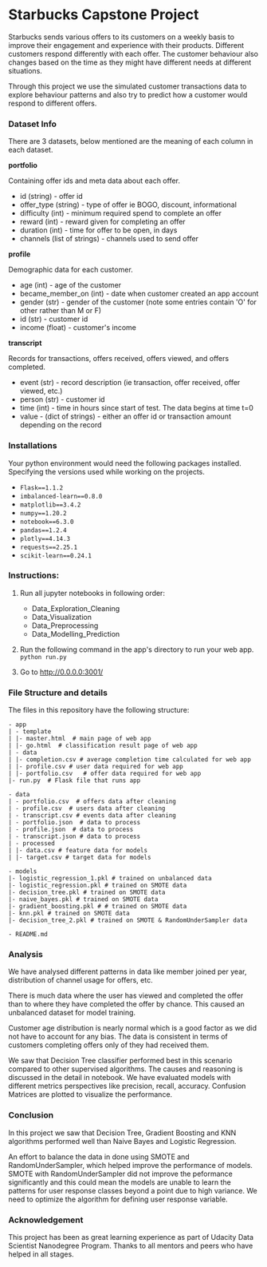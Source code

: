 # Starbucks Capstone Project

Starbucks sends various offers to its customers on a weekly basis to improve their engagement and experience with their products. Different customers respond differently with each offer. The customer behaviour also changes based on the time as they might have different needs at different situations.

Through this project we use the simulated customer transactions data to explore behaviour patterns and also try to predict how a customer would respond to different offers.


### Dataset Info

There are 3 datasets, below mentioned are the meaning of each column in each dataset.

**portfolio**

Containing offer ids and meta data about each offer.

- id (string) - offer id
- offer_type (string) - type of offer ie BOGO, discount, informational
- difficulty (int) - minimum required spend to complete an offer
- reward (int) - reward given for completing an offer
- duration (int) - time for offer to be open, in days
- channels (list of strings) - channels used to send offer

**profile**

Demographic data for each customer.

- age (int) - age of the customer 
- became_member_on (int) - date when customer created an app account
- gender (str) - gender of the customer (note some entries contain 'O' for other rather than M or F)
- id (str) - customer id
- income (float) - customer's income

**transcript**

Records for transactions, offers received, offers viewed, and offers completed.

- event (str) - record description (ie transaction, offer received, offer viewed, etc.)
- person (str) - customer id
- time (int) - time in hours since start of test. The data begins at time t=0
- value - (dict of strings) - either an offer id or transaction amount depending on the record

### Installations

Your python environment would need the following packages installed. Specifying the versions used while working on the projects.

+ `Flask==1.1.2`
+ `imbalanced-learn==0.8.0`
+ `matplotlib==3.4.2`
+ `numpy==1.20.2`
+ `notebook==6.3.0`
+ `pandas==1.2.4`
+ `plotly==4.14.3`
+ `requests==2.25.1`
+ `scikit-learn==0.24.1`

### Instructions:

1. Run all jupyter notebooks in following order:

    - Data_Exploration_Cleaning
    - Data_Visualization
    - Data_Preprocessing
    - Data_Modelling_Prediction


2. Run the following command in the app's directory to run your web app.
    `python run.py`

3. Go to http://0.0.0.0:3001/

### File Structure and details

The files in this repository have the following structure:

```
- app
| - template
| |- master.html  # main page of web app
| |- go.html  # classification result page of web app
| - data
| |- completion.csv # average completion time calculated for web app
| |- profile.csv # user data required for web app
| |- portfolio.csv   # offer data required for web app
|- run.py  # Flask file that runs app

- data
| - portfolio.csv  # offers data after cleaning 
| - profile.csv  # users data after cleaning
| - transcript.csv # events data after cleaning
| - portfolio.json  # data to process
| - profile.json  # data to process
| - transcript.json # data to process
| - processed
| |- data.csv # feature data for models
| |- target.csv # target data for models

- models
|- logistic_regression_1.pkl # trained on unbalanced data
|- logistic_regression.pkl # trained on SMOTE data
|- decision_tree.pkl # trained on SMOTE data
|- naive_bayes.pkl # trained on SMOTE data
|- gradient_boosting.pkl # # trained on SMOTE data
|- knn.pkl # trained on SMOTE data
|- decision_tree_2.pkl # trained on SMOTE & RandomUnderSampler data

- README.md
```

### Analysis

We have analysed different patterns in data like member joined per year, distribution of channel usage for offers, etc.

There is much data where the user has viewed and completed the offer than to where they have completed the offer by chance. This caused an unbalanced dataset for model training.

Customer age distribution is nearly normal which is a good factor as we did not have to account for any bias.
The data is consistent in terms of customers completing offers only of they had received them.

We saw that Decision Tree classifier performed best in this scenario compared to other supervised algorithms. The causes and reasoning is discussed in the detail in notebook. We have evaluated models with different metrics perspectives like precision, recall, accuracy. Confusion Matrices are plotted to visualize the performance.

### Conclusion

In this project we saw that Decision Tree, Gradient Boosting and KNN algorithms performed well than Naive Bayes and Logistic Regression.

An effort to balance the data in done using SMOTE and RandomUnderSampler, which helped improve the performance of models. 
SMOTE with RandomUnderSampler did not improve the peformance significantly and this could mean the models are unable to learn the patterns for user response classes beyond a point due to high variance. We need to optimize the algorithm for defining user response variable.

### Acknowledgement

This project has been as great learning experience as part of Udacity Data Scientist Nanodegree Program. Thanks to all mentors and peers who have helped in all stages.
